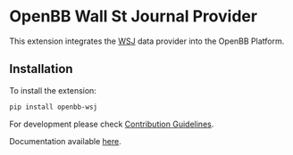 # OpenBB Wall St Journal Provider

This extension integrates the [WSJ](https://wsj.com/) data provider into the OpenBB Platform.

## Installation

To install the extension:

```bash
pip install openbb-wsj
```

For development please check [Contribution Guidelines](https://github.com/OpenBB-finance/OpenBBTerminal/blob/feature/openbb-sdk-v4/openbb_platform/CONTRIBUTING.md).

Documentation available [here](https://docs.openbb.co/sdk).
